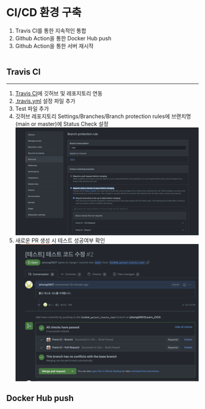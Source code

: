 # CI/CD 환경 구축

1. Travis CI를 통한 지속적인 통합
2. Github Action을 통한 Docker Hub push
3. Github Action을 통한 서버 재시작<br></br>

## Travis CI
---
1. [Travis CI](https://www.travis-ci.com)에 깃허브 및 레포지토리 연동
2. [.travis.yml](./.travis.yml) 설정 파일 추가
3. Test 파일 추가
4. 깃허브 레포지토리 Settings/Branches/Branch protection rules에 브랜치명(main or master)에 Status Check 설정
![github_travis_ci_config](./images/github_branch_configure.png)
5. 새로운 PR 생성 시 테스트 성공여부 확인
![github_travis_pr](./images/github_pr_ci.png)

## Docker Hub push


